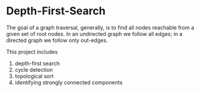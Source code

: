 # Depth-First-Search
The goal of a graph traversal, generally, is to find all nodes reachable from a given set of root nodes. In an undirected graph we follow all edges; in a directed graph we follow only out-edges.

This project includes

1. depth-first search
2. cycle detection
3. topological sort
4. identifying strongly connected components
